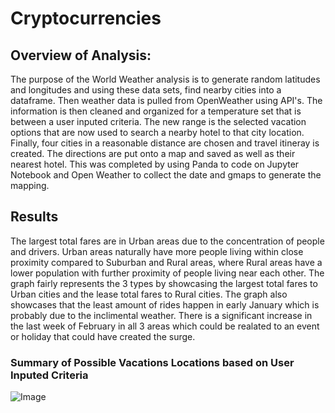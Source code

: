 # Cryptocurrencies

## Overview of Analysis:
The purpose of the World Weather analysis is to generate random latitudes and longitudes and using these data sets, find nearby cities into a dataframe. Then weather data is pulled from OpenWeather using API's. The information is then cleaned and organized for a temperature set that is between a user inputed criteria. The new range is the selected vacation options that are now used to search a nearby hotel to that city location. Finally, four cities in a reasonable distance are chosen and travel itineray is created. The directions are put onto a map and saved as well as their nearest hotel. This was completed by using Panda to code on Jupyter Notebook and Open Weather to collect the date and gmaps to generate the mapping. 


## Results

The largest total fares are in Urban areas due to the concentration of people and drivers. Urban areas naturally have more people living within close proximity compared to Suburban and Rural areas, where Rural areas have a lower population with further proximity of people living near each other. The graph fairly represents the 3 types by showcasing the largest total fares to Urban cities and the lease total fares to Rural cities. The graph also showcases that the least amount of rides happen in early January which is probably due to the inclimental weather. There is a significant increase in the last week of February in all 3 areas which could be realated to an event or holiday that could have created the surge. 

### Summary of Possible Vacations Locations based on User Inputed Criteria
![Image](images/graph.png)
